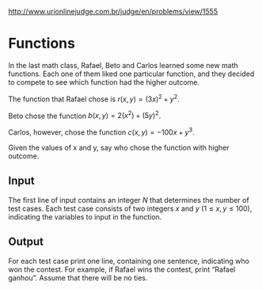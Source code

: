 http://www.urionlinejudge.com.br/judge/en/problems/view/1555

# Functions

In the last math class, Rafael, Beto and Carlos learned some new math
functions. Each one of them liked one particular function, and they decided to
compete to see which function had the higher outcome.

The function that Rafael chose is $r(x, y) = (3x)^2 + y^2$.

Beto chose the function $b(x, y) = 2(x^2) + (5y)^2$.

Carlos, however, chose the function $c(x, y) = -100x + y^3$.

Given the values of x and y, say who chose the function with higher outcome.

## Input

The first line of input contains an integer $N$ that determines the number of
test cases. Each test case consists of two integers $x$ and $y$
($1 \leq x, y \leq 100$), indicating the variables to input in the function.

## Output

For each test case print one line, containing one sentence, indicating who won
the contest. For example, if Rafael wins the contest, print “Rafael ganhou”.
Assume that there will be no ties.
